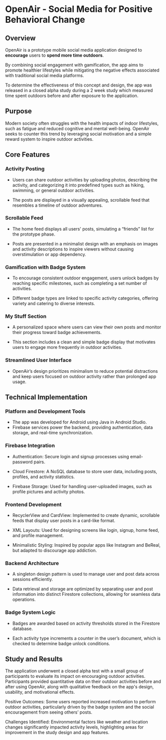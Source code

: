 # OpenAir - Social Media for Positive Behavioral Change

## Overview
OpenAir is a prototype mobile social media application designed to **encourage** 
users to **spend more time outdoors**.

By combining social engagement with gamification,
the app aims to promote healthier lifestyles while mitigating the negative effects 
associated with traditional social media platforms.

To determine the effectiveness of this concept and design, the app was
released in a closed alpha study during a 2 week study which measured 
time spent outdoors before and after exposure to the application.

## Purpose
Modern society often struggles with the health impacts of indoor lifestyles,
such as fatigue and reduced cognitive and mental well-being. 
OpenAir seeks to counter this trend by leveraging social motivation 
and a simple reward system to inspire outdoor activities.

## Core Features
### Activity Posting

- Users can share outdoor activities by uploading photos, describing the activity, 
  and categorizing it into predefined types such as hiking, swimming, or general outdoor 
  activities.

- The posts are displayed in a visually appealing, scrollable feed that resembles a
  timeline of outdoor adventures.

### Scrollable Feed

- The home feed displays all users' posts, simulating a “friends” list
  for the prototype phase.
  
- Posts are presented in a minimalist design with an emphasis on images
  and activity descriptions to inspire viewers without causing overstimulation
  or app dependency.

### Gamification with Badge System

- To encourage consistent outdoor engagement, users unlock badges by
  reaching specific milestones, such as completing a set number of activities.
  
- Different badge types are linked to specific activity categories, offering
  variety and catering to diverse interests.
  
### My Stuff Section

- A personalized space where users can view their own posts and monitor
  their progress toward badge achievements.
  
- This section includes a clean and simple badge display that motivates
  users to engage more frequently in outdoor activities.
  
### Streamlined User Interface

- OpenAir’s design prioritizes minimalism to reduce potential distractions
  and keep users focused on outdoor activity rather than prolonged app usage.

## Technical Implementation

### Platform and Development Tools

- The app was developed for Android using Java in Android Studio.
- Firebase services power the backend, providing authentication,
  data storage, and real-time synchronization.
  
### Firebase Integration

- Authentication: Secure login and signup processes using email-password pairs.
  
- Cloud Firestore: A NoSQL database to store user data, including posts, profiles,
  and activity statistics.
  
- Firebase Storage: Used for handling user-uploaded images, such as profile pictures
  and activity photos.
  
### Frontend Development

- RecyclerView and CardView: Implemented to create dynamic, scrollable feeds that
  display user posts in a card-like format.
  
- XML Layouts: Used for designing screens like login, signup, home feed,
  and profile management.
  
- Minimalistic Styling: Inspired by popular apps like Instagram and BeReal,
  but adapted to discourage app addiction.
  
### Backend Architecture

- A singleton design pattern is used to manage user and post data across
  sessions efficiently.
  
- Data retrieval and storage are optimized by separating user and post information
  into distinct Firestore collections, allowing for seamless data operations.
  
### Badge System Logic

- Badges are awarded based on activity thresholds stored in the Firestore database.
  
- Each activity type increments a counter in the user’s document, which is checked
  to determine badge unlock conditions.
  
## Study and Results
The application underwent a closed alpha test with a small group of participants 
to evaluate its impact on encouraging outdoor activities. Participants provided 
quantitative data on their outdoor activities before and after using OpenAir, 
along with qualitative feedback on the app's design, usability, and motivational effects.

Positive Outcomes:
Some users reported increased motivation to perform outdoor activities, 
particularly driven by the badge system and the social encouragement from 
seeing others’ posts.

Challenges Identified:
Environmental factors like weather and location changes significantly 
impacted activity levels, highlighting areas for improvement in the study 
design and app features.
